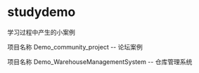 # studydemo
学习过程中产生的小案例

项目名称 Demo_community_project -- 论坛案例

项目名称 Demo_WarehouseManagementSystem -- 仓库管理系统
